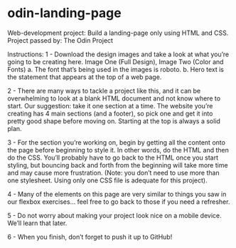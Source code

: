 # odin-landing-page

Web-development project:
Build a landing-page only using HTML and CSS.
Project passed by: The Odin Project

Instructions:
1 - Download the design images and take a look at what you’re going to be creating here. Image One (Full Design), Image Two (Color and Fonts)
    a. The font that’s being used in the images is roboto.
    b. Hero text is the statement that appears at the top of a web page.

2 - There are many ways to tackle a project like this, and it can be overwhelming to look at a blank HTML document and not know where to start. Our suggestion: take it one section at a time. The website you’re creating has 4 main sections (and a footer), so pick one and get it into pretty good shape before moving on. Starting at the top is always a solid plan.

3 - For the section you’re working on, begin by getting all the content onto the page before beginning to style it. In other words, do the HTML and then do the CSS. You’ll probably have to go back to the HTML once you start styling, but bouncing back and forth from the beginning will take more time and may cause more frustration. (Note: you don’t need to use more than one stylesheet. Using only one CSS file is adequate for this project).

4 - Many of the elements on this page are very similar to things you saw in our flexbox exercises… feel free to go back to those if you need a refresher.

5 - Do not worry about making your project look nice on a mobile device. We’ll learn that later.

6 - When you finish, don’t forget to push it up to GitHub!